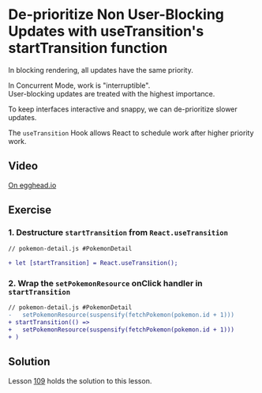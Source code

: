 # De-prioritize Non User-Blocking Updates with useTransition's startTransition function

In blocking rendering, all updates have the same priority.

In Concurrent Mode, work is "interruptible".  
User-blocking updates are treated with the highest importance.

To keep interfaces interactive and snappy, we can de-prioritize slower updates.

The `useTransition` Hook allows React to schedule work after higher priority work.

## Video

[On egghead.io](https://egghead.io/lessons/react-de-prioritize-non-user-blocking-updates-with-usetransition-s-starttransition-function?af=1x80ad)

## Exercise

### 1. Destructure `startTransition` from `React.useTransition`

```diff
// pokemon-detail.js #PokemonDetail

+ let [startTransition] = React.useTransition();
```

### 2. Wrap the `setPokemonResource` onClick handler in `startTransition`

```diff
// pokemon-detail.js #PokemonDetail
-   setPokemonResource(suspensify(fetchPokemon(pokemon.id + 1)))
+ startTransition(() =>
+   setPokemonResource(suspensify(fetchPokemon(pokemon.id + 1)))
+ )
```

## Solution

Lesson [109](../109) holds the solution to this lesson.
